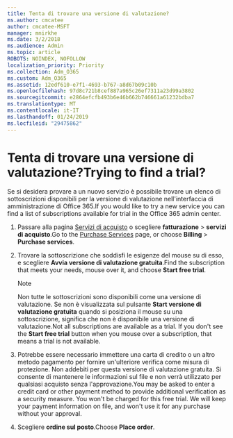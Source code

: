 ```yaml
---
title: Tenta di trovare una versione di valutazione?
ms.author: cmcatee
author: cmcatee-MSFT
manager: mnirkhe
ms.date: 3/2/2018
ms.audience: Admin
ms.topic: article
ROBOTS: NOINDEX, NOFOLLOW
localization_priority: Priority
ms.collection: Adm_O365
ms.custom: Adm_O365
ms.assetid: 12edf610-e7f1-4693-b767-a8d67b09c10b
ms.openlocfilehash: 97d8c721b8cef887a965c26ef7311a23d99a3802
ms.sourcegitcommit: e2864efcfb493b6e46b662b746661a61232bdba7
ms.translationtype: MT
ms.contentlocale: it-IT
ms.lasthandoff: 01/24/2019
ms.locfileid: "29475862"
---
```

# <a name="trying-to-find-a-trial"></a><span data-ttu-id="7b6c1-102">Tenta di trovare una versione di valutazione?</span><span class="sxs-lookup"><span data-stu-id="7b6c1-102">Trying to find a trial?</span></span>

<span data-ttu-id="7b6c1-103">Se si desidera provare a un nuovo servizio è possibile trovare un elenco di sottoscrizioni disponibili per la versione di valutazione nell'interfaccia di amministrazione di Office 365.</span><span class="sxs-lookup"><span data-stu-id="7b6c1-103">If you would like to try a new service you can find a list of subscriptions available for trial in the Office 365 admin center.</span></span>
  
1. <span data-ttu-id="7b6c1-104">Passare alla pagina [Servizi di acquisto](https://go.microsoft.com/fwlink/p/?linkid=868433) o scegliere **fatturazione** \> **servizi di acquisto**.</span><span class="sxs-lookup"><span data-stu-id="7b6c1-104">Go to the [Purchase Services](https://go.microsoft.com/fwlink/p/?linkid=868433) page, or choose **Billing** \> **Purchase services**.</span></span>
    
2. <span data-ttu-id="7b6c1-105">Trovare la sottoscrizione che soddisfi le esigenze del mouse su di esso, e scegliere **Avvia versione di valutazione gratuita**.</span><span class="sxs-lookup"><span data-stu-id="7b6c1-105">Find the subscription that meets your needs, mouse over it, and choose **Start free trial**.</span></span>
    
    > [!NOTE]
    > <span data-ttu-id="7b6c1-p101">Non tutte le sottoscrizioni sono disponibili come una versione di valutazione. Se non è visualizzata sul pulsante **Start versione di valutazione gratuita** quando si posiziona il mouse su una sottoscrizione, significa che non è disponibile una versione di valutazione.</span><span class="sxs-lookup"><span data-stu-id="7b6c1-p101">Not all subscriptions are available as a trial. If you don't see the **Start free trial** button when you mouse over a subscription, that means a trial is not available.</span></span> 
  
3. <span data-ttu-id="7b6c1-p102">Potrebbe essere necessario immettere una carta di credito o un altro metodo pagamento per fornire un'ulteriore verifica come misura di protezione. Non addebiti per questa versione di valutazione gratuita. Si consente di mantenere le informazioni sul file e non verrà utilizzato per qualsiasi acquisto senza l'approvazione.</span><span class="sxs-lookup"><span data-stu-id="7b6c1-p102">You may be asked to enter a credit card or other payment method to provide additional verification as a security measure. You won't be charged for this free trial. We will keep your payment information on file, and won't use it for any purchase without your approval.</span></span>
    
4. <span data-ttu-id="7b6c1-111">Scegliere **ordine sul posto**.</span><span class="sxs-lookup"><span data-stu-id="7b6c1-111">Choose **Place order**.</span></span>
    

